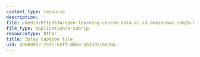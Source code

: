 ```yaml
---
content_type: resource
description: ''
file: /media/https%3A/open-learning-course-data-rc.s3.amazonaws.com/6-849-geometric-folding-algorithms-linkages-origami-polyhedra-fall-2012/dd00d98225fc5eff88b85b33d51bd20a_6GAq2w_HBUQ.vtt
file_type: application/x-subrip
resourcetype: Other
title: 3play caption file
uid: dd00d982-25fc-5eff-88b8-5b33d51bd20a
---
```

